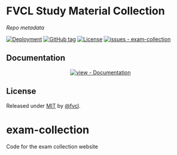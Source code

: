 # FVCL Study Material Collection
_Repo metadata_

[![Deployment](https://github.com/fvcl/exam-collection/workflows/Deployment%20Trigger/badge.svg)](https://github.com/fvcl/exam-collection/actions?query=workflow:"Deployment+Trigger")
[![GitHub tag](https://img.shields.io/github/tag/fvcl/exam-collection?include_prereleases=&sort=semver&color=blue)](https://github.com/fvcl/exam-collection/releases/)
[![License](https://img.shields.io/badge/License-MIT-blue)](#license)
[![issues - exam-collection](https://img.shields.io/github/issues/fvcl/exam-collection)](https://github.com/fvcl/exam-collection/issues)

## Documentation

<div align="center">

[![view - Documentation](https://img.shields.io/badge/view-Documentation-blue?style=for-the-badge)](/docs/ "Go to project documentation")

</div>


## License

Released under [MIT](/LICENSE) by [@fvcl](https://github.com/fvcl).

# exam-collection
Code for the exam collection website

